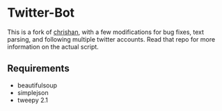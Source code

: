 # Twitter-Bot
This is a fork of [chrishan](https://github.com/chrishan/twitter-bot),
with a few modifications for bug fixes, text parsing, and following multiple
twitter accounts. Read that repo for more information on the actual script.

## Requirements
* beautifulsoup
* simplejson
* tweepy 2.1
